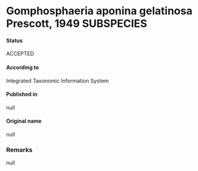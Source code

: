 # Gomphosphaeria aponina gelatinosa Prescott, 1949 SUBSPECIES

#### Status
ACCEPTED

#### According to
Integrated Taxonomic Information System

#### Published in
null

#### Original name
null

### Remarks
null
